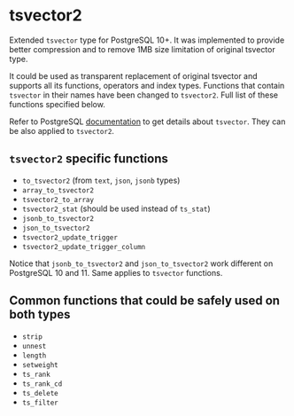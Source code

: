 tsvector2
==========

Extended `tsvector` type for PostgreSQL 10+. It was implemented to provide better
compression and to remove 1MB size limitation of original tsvector type.

It could be used as transparent replacement of original tsvector and supports
all its functions, operators and index types. Functions that contain `tsvector` in their
names have been changed to `tsvector2`. Full list of these functions specified
below.

Refer to PostgreSQL [documentation](https://www.postgresql.org/docs/current/datatype-textsearch.html)
to get details about `tsvector`. They can be also applied to `tsvector2`.

`tsvector2` specific functions
------------------------------

* `to_tsvector2` (from `text`, `json`, `jsonb` types)
* `array_to_tsvector2`
* `tsvector2_to_array`
* `tsvector2_stat` (should be used instead of `ts_stat`)
* `jsonb_to_tsvector2`
* `json_to_tsvector2`
* `tsvector2_update_trigger`
* `tsvector2_update_trigger_column`

Notice that `jsonb_to_tsvector2` and `json_to_tsvector2` work different on
PostgreSQL 10 and 11. Same applies to `tsvector` functions.

Common functions that could be safely used on both types
--------------------------------------------------------

* `strip`
* `unnest`
* `length`
* `setweight`
* `ts_rank`
* `ts_rank_cd`
* `ts_delete`
* `ts_filter`
